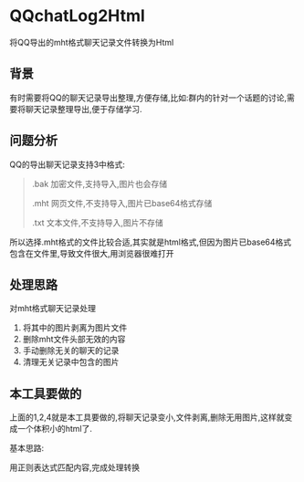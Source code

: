 # QQchatLog2Html

将QQ导出的mht格式聊天记录文件转换为Html



## 背景

有时需要将QQ的聊天记录导出整理,方便存储,比如:群内的针对一个话题的讨论,需要将聊天记录整理导出,便于存储学习.

## 问题分析
QQ的导出聊天记录支持3中格式:
> .bak 加密文件,支持导入,图片也会存储
>
> .mht 网页文件,不支持导入,图片已base64格式存储
>
> .txt 文本文件,不支持导入,图片不存储

所以选择.mht格式的文件比较合适,其实就是html格式,但因为图片已base64格式包含在文件里,导致文件很大,用浏览器很难打开

## 处理思路

对mht格式聊天记录处理

1. 将其中的图片剥离为图片文件
2. 删除mht文件头部无效的内容
3. 手动删除无关的聊天的记录
4. 清理无关记录中包含的图片

## 本工具要做的

上面的1,2,4就是本工具要做的,将聊天记录变小,文件剥离,删除无用图片,这样就变成一个体积小的html了.

基本思路:

用正则表达式匹配内容,完成处理转换

